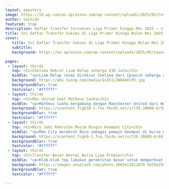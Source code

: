 ```yaml
---
layout: ampstory
image: https://i0.wp.com/ws.aproinov.com/wp-content/uploads/2025/05/Cover-Ini-Daftar-Transfer-Sukses-di-Liga-Primer-Hinnga-Bulan-Mei-2025-scaled.jpg?resize=720,1280
author: techidn
featured: true
description: Daftar transfer tersukses Liga Primer hingga Mei 2025 — siapa yang jadi rekrutan terbaik musim ini?
title: Ini Daftar Transfer Sukses di Liga Primer Hinnga Bulan Mei 2025!
cover:
   title: Ini Daftar Transfer Sukses di Liga Primer Hingga Bulan Mei 2025!
   subtitle: 
   background: https://ws.aproinov.com/wp-content/uploads/2025/05/Cover-Ini-Daftar-Transfer-Sukses-di-Liga-Primer-Hinnga-Bulan-Mei-2025-scaled.jpg

pages:
 - layout: thirds
   top: <h1>Chelsea Rekrut Liam Delap seharga £30 Juta</h1>
   middle: "<p>Liam Delap resmi direkrut Chelsea dari Ipswich seharga £30 juta untuk memperkuat lini depan.</p>"
   background: https://pbs.twimg.com/media/GsIh1LIWQAAXlPX.jpg
   backgroundblur: true
   textcolor: "#ffffff"
 - layout: thirds
   top: <h1>Man United Gaet Matheus Cunha</h1>
   middle: "<p>Matheus Cunha bergabung dengan Manchester United dari Wolves untuk menambah daya gedor.</p>"
   background: https://scontent.fcgk38-1.fna.fbcdn.net/v/t39.30808-6/501022953_1238220761295036_8235270337887011721_n.jpg?_nc_cat=103&ccb=1-7&_nc_sid=833d8c&_nc_ohc=xJuXLXUn84cQ7kNvwFaw8tg&_nc_oc=Adlhjbs-QR0y-dPy5c648lOm4B15b5zEWNqa-qSWjLvebYiUx4628Pm4okGE2VdOXnuXP8QE1abDUm8sTCXzhsm5&_nc_zt=23&_nc_ht=scontent.fcgk38-1.fna&_nc_gid=_YyWwV65_vGKs_s-qp3mlQ&oh=00_AfKmHxrfm7LI2gPqwv0_7HFxwwIwJ7nTmIaP6YwZqXtUGQ&oe=683EF34B
   backgroundblur: true
   textcolor: "#ffffff"
 - layout: thirds
   top: <h1>Nico Jadi Rekrutan Musim Dingin Keempat City</h1>
   middle: "<p>Man City merekrut Nico sebagai pemain keempat di bursa musim dingin untuk memperkuat kedalaman skuad.</p>"
   background: https://scontent.fcgk9-1.fna.fbcdn.net/v/t39.30808-6/487484423_1060564872776989_5062744586839274670_n.jpg?_nc_cat=110&ccb=1-7&_nc_sid=127cfc&_nc_ohc=hkg8a4gI3j4Q7kNvwGjZtYu&_nc_oc=AdkM72DVdqBIbw1cE5DvxQuwf3rrSAS67ZOKzcytl-B6HC5KWZTToL_ieROVyMT9t6LvlXuZ_DCvBt6WhKUSoC9i&_nc_zt=23&_nc_ht=scontent.fcgk9-1.fna&_nc_gid=My7yfx4zsPPTzIlLbclHTw&oh=00_AfKCwSia1SuZvdGbmHSWqMx_VWTa3WdC409UjDDZON6PhQ&oe=683EFDF1
   backgroundblur: true
   textcolor: "#ffffff"
 - layout: thirds
   top: <h1>Transfer Besar Warnai Bursa Liga Premier</h1>
   middle: "<p>Klub-klub top lakukan perekrutan besar untuk memperkuat skuad musim depan.</p>"
   background: https://images.unsplash.com/photo-1665413811870-5b29a250f64a?q=80&w=1974&auto=format&fit=crop&ixlib=rb-4.1.0&ixid=M3wxMjA3fDB8MHxwaG90by1wYWdlfHx8fGVufDB8fHx8fA%3D%3D
   backgroundblur: true
   textcolor: "#ffffff"

---
```

